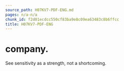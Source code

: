 ```yaml
---
source_path: H07KV7-PDF-ENG.md
pages: n/a-n/a
chunk_id: f2d01ecdcc550cf83ba9e8c09ea63483c8b6ffcc
title: H07KV7-PDF-ENG
---
```

# company.

See sensitivity as a strength, not a shortcoming.

